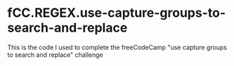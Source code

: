# fCC.REGEX.use-capture-groups-to-search-and-replace
This is the code I used to complete the freeCodeCamp "use capture groups to search and replace" challenge
